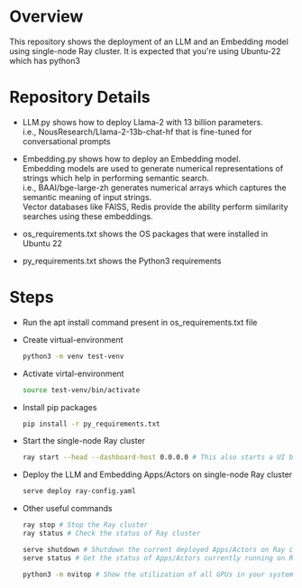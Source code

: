 # Overview

This repository shows the deployment of an LLM and an Embedding model using single-node Ray cluster.
It is expected that you're using Ubuntu-22 which has python3


# Repository Details

- LLM.py shows how to deploy Llama-2 with 13 billion parameters.  
i.e., NousResearch/Llama-2-13b-chat-hf that is fine-tuned for conversational prompts

- Embedding.py shows how to deploy an Embedding model.  
Embedding models are used to generate numerical representations of strings which help in performing semantic search.  
i.e., BAAI/bge-large-zh generates numerical arrays which captures the semantic meaning of input strings.  
Vector databases like FAISS, Redis provide the ability perform similarity searches using these embeddings.

- os_requirements.txt shows the OS packages that were installed in Ubuntu 22

- py_requirements.txt shows the Python3 requirements


# Steps

- Run the apt install command present in os_requirements.txt file

- Create virtual-environment  
   ```bash
   python3 -m venv test-venv
   ```

- Activate virtal-environment  
   ```bash
   source test-venv/bin/activate
   ```

- Install pip packages  
   ```bash
   pip install -r py_requirements.txt
   ```

- Start the single-node Ray cluster
  ```bash
  ray start --head --dashboard-host 0.0.0.0 # This also starts a UI based dashboard on 0.0.0.0:8265 port which you can use to explore logs, check resource utilization, and check for OOM errors etc.
  ```

- Deploy the LLM and Embedding Apps/Actors on single-node Ray cluster
  ```bash
  serve deploy ray-config.yaml
  ```

- Other useful commands
  ```bash
  ray stop # Stop the Ray cluster
  ray status # Check the status of Ray cluster

  serve shutdown # Shutdown the current deployed Apps/Actors on Ray cluster
  serve status # Get the status of Apps/Actors currently running on Ray cluster

  python3 -m nvitop # Show the utilization of all GPUs in your system
  ```
